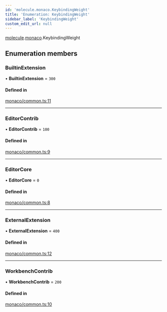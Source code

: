 ```yaml
---
id: 'molecule.monaco.KeybindingWeight'
title: 'Enumeration: KeybindingWeight'
sidebar_label: 'KeybindingWeight'
custom_edit_url: null
---
```


[molecule](../namespaces/molecule).[monaco](../namespaces/molecule.monaco).KeybindingWeight

## Enumeration members

### BuiltinExtension

• **BuiltinExtension** = `300`

#### Defined in

[monaco/common.ts:11](https://github.com/DTStack/molecule/blob/3e6bc450/src/monaco/common.ts#L11)

---

### EditorContrib

• **EditorContrib** = `100`

#### Defined in

[monaco/common.ts:9](https://github.com/DTStack/molecule/blob/3e6bc450/src/monaco/common.ts#L9)

---

### EditorCore

• **EditorCore** = `0`

#### Defined in

[monaco/common.ts:8](https://github.com/DTStack/molecule/blob/3e6bc450/src/monaco/common.ts#L8)

---

### ExternalExtension

• **ExternalExtension** = `400`

#### Defined in

[monaco/common.ts:12](https://github.com/DTStack/molecule/blob/3e6bc450/src/monaco/common.ts#L12)

---

### WorkbenchContrib

• **WorkbenchContrib** = `200`

#### Defined in

[monaco/common.ts:10](https://github.com/DTStack/molecule/blob/3e6bc450/src/monaco/common.ts#L10)
